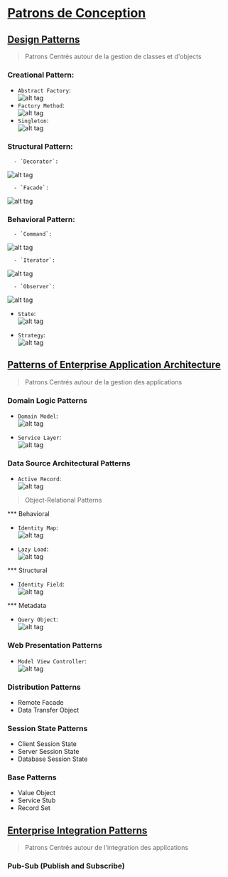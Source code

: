# [Patrons de Conception](https://fr.wikipedia.org/wiki/Patron_de_conception)  

## [Design Patterns](https://en.wikipedia.org/wiki/Design_Patterns)  
   > Patrons Centrés autour de la gestion de classes et d'objects  
   
### Creational Pattern:  
   - `Abstract Factory`:   
![alt tag](https://upload.wikimedia.org/wikipedia/commons/4/4c/Abstract_Factory.png) 
   - `Factory Method`:  
![alt tag](https://upload.wikimedia.org/wikipedia/commons/thumb/d/df/New_WikiFactoryMethod.png/734px-New_WikiFactoryMethod.png) 
   - `Singleton`:  
![alt tag](https://upload.wikimedia.org/wikipedia/commons/f/fb/Singleton_UML_class_diagram.svg)
   
### Structural Pattern:  
   
      - `Decorator`:   
![alt tag](https://upload.wikimedia.org/wikipedia/commons/e/e9/Decorator_UML_class_diagram.svg)  

      - `Facade`:   
![alt tag](https://upload.wikimedia.org/wikipedia/en/5/57/Example_of_Facade_design_pattern_in_UML.png)  

### Behavioral Pattern:  

      - `Command`:   
   ![alt tag](https://upload.wikimedia.org/wikipedia/commons/b/bf/Command_pattern.svg)

      - `Iterator`:   
   ![alt tag](https://upload.wikimedia.org/wikipedia/commons/1/13/Iterator_UML_class_diagram.svg)


      - `Observer`:   
   ![alt tag](https://upload.wikimedia.org/wikipedia/commons/8/8d/Observer.svg)
   
   - `State`:   
   ![alt tag](https://upload.wikimedia.org/wikipedia/commons/e/e8/State_Design_Pattern_UML_Class_Diagram.svg)
   
   - `Strategy`:   
   ![alt tag](https://upload.wikimedia.org/wikipedia/commons/3/39/Strategy_Pattern_in_UML.png)
   
   
## [Patterns of Enterprise Application Architecture](https://www.martinfowler.com/books/eaa.html)  
   > Patrons Centrés autour de la gestion des applications  
   
### Domain Logic Patterns
   
   - `Domain Model`:   
   ![alt tag](https://upload.wikimedia.org/wikipedia/commons/2/2d/Domain_model.png)

   - `Service Layer`:   
   ![alt tag](https://martinfowler.com/eaaCatalog/ServiceLayerSketch.gif)


### Data Source Architectural Patterns
   
   - `Active Record`:   
   ![alt tag](https://www.martinfowler.com/eaaCatalog/activeRecordSketch.gif)

   > Object-Relational Patterns
   
*** Behavioral 
   
   - `Identity Map`:   
   ![alt tag](https://www.martinfowler.com/eaaCatalog/idMapperSketch.gif)
   
   - `Lazy Load`:   
   ![alt tag](https://www.martinfowler.com/eaaCatalog/lazyLoadSketch.gif)

*** Structural
   - `Identity Field`:   
   ![alt tag](https://www.martinfowler.com/eaaCatalog/idFieldSketch.gif)

*** Metadata
   - `Query Object`:   
   ![alt tag](https://www.martinfowler.com/eaaCatalog/queryObjectSketch.gif)


### Web Presentation Patterns
   
   - `Model View Controller`:   
   ![alt tag](https://upload.wikimedia.org/wikipedia/commons/a/a0/MVC-Process.svg)
   
### Distribution Patterns  
   - Remote Facade  
   - Data Transfer Object  

### Session State Patterns  
   - Client Session State  
   - Server Session State  
   - Database Session State  

### Base Patterns  
   - Value Object  
   - Service Stub  
   - Record Set  

   
## [Enterprise Integration Patterns](http://www.enterpriseintegrationpatterns.com/)  
   > Patrons Centrés autour de l'integration des applications  

### Pub-Sub (Publish and Subscribe)


